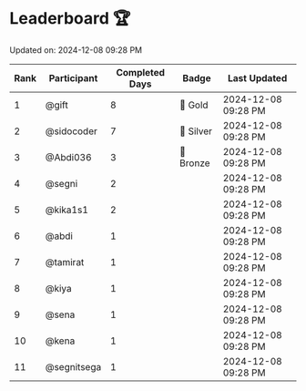 # Leaderboard 🏆

Updated on: 2024-12-08 09:28 PM

| Rank | Participant       | Completed Days | Badge      | Last Updated         |
|------|-------------------|----------------|------------|----------------------|
| 1    | @gift             | 8              | 🏅 Gold     | 2024-12-08 09:28 PM |
| 2    | @sidocoder        | 7              | 🥈 Silver   | 2024-12-08 09:28 PM |
| 3    | @Abdi036          | 3              | 🥉 Bronze   | 2024-12-08 09:28 PM |
| 4    | @segni            | 2              |            | 2024-12-08 09:28 PM |
| 5    | @kika1s1          | 2              |            | 2024-12-08 09:28 PM |
| 6    | @abdi             | 1              |            | 2024-12-08 09:28 PM |
| 7    | @tamirat          | 1              |            | 2024-12-08 09:28 PM |
| 8    | @kiya             | 1              |            | 2024-12-08 09:28 PM |
| 9    | @sena             | 1              |            | 2024-12-08 09:28 PM |
| 10   | @kena             | 1              |            | 2024-12-08 09:28 PM |
| 11   | @segnitsega       | 1              |            | 2024-12-08 09:28 PM |
